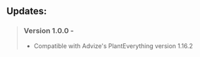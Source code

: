 <h2> Updates: </h2>

> ### Version 1.0.0 - 
> - Compatible with Advize's PlantEverything version 1.16.2